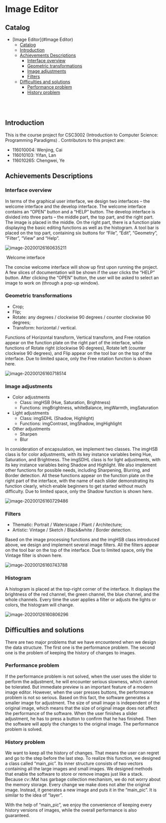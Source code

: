 # Image Editor

## Catalog

- [Image Editor](#Image Editor)
  - [Catalog](#catalog)
  - [Introduction](#introduction)
  - [Achievements Descriptions](#achievements-descriptions)
    - [Interface overview](#interface-overview)
    - [Geometric transformations](#geometric-transformations)
    - [Image adjustments](#image-adjustments)
    - [Filters](#filters)
  - [Difficulties and solutions](#difficulties-and-solutions)
    - [Performance problem](#performance-problem)
    - [History problem](#history-problem)

<br>

<br>

## Introduction

This is the course project for CSC3002 (Introduction to Computer Science: Programming Paradigms) . Contributors to this project are:

- 116010004: Wenjing, Cai
- 116010103: Yifan, Lan
- 116010265: Chengwei, Ye



## Achievements Descriptions

### Interface overview

In terms of the graphical user interface, we design two interfaces – the welcome interface and the develop interface. The welcome interface contains an “OPEN” button and a “HELP” button. The develop interface is divided into three parts – the middle part, the top part, and the right part. The image is placed in the middle. On the right part, there is a function plate displaying the basic editing functions as well as the histogram. A tool bar is placed on the top part, containing six buttons for “File”, “Edit”, “Geometry”, “Filter”, “View” and “Help”.



![image-20200126160635211](C:\Users\Administrator\AppData\Roaming\Typora\typora-user-images\image-20200126160635211.png)

​                                                                                 Welcome interface

The concise welcome interface will show up first upon running the project. A few slices of documentation will be shown if the user clicks the “HELP” button. After clicking the “OPEN” button, the user will be asked to select an image to work on (through a pop-up window).

### Geometric transformations

- Crop;
- Flip;
- Rotate: any degrees / clockwise 90 degrees / counter clockwise 90 degrees;
- Transform: horizontal / vertical.

Functions of Horizontal transform, Vertical transform, and Free rotation appear on the function plate on the right part of the interface, while functions of Rotate right (clockwise 90 degrees), Rotate left (counter clockwise 90 degrees), and Flip appear on the tool bar on the top of the interface. Due to limited space, only the Free rotation function is shown here.

![image-20200126160718514](C:\Users\Administrator\AppData\Roaming\Typora\typora-user-images\image-20200126160718514.png)

 

### Image adjustments

- Color adjustments
  - Class: imgHSB (Hue, Saturation, Brightness)
  - Functions: imgBrightness, whiteBalance, imgWarmth, imgSaturation
- Light adjustments
  - Class: imgSDHL (Shadow, Highlight)
  - Functions: imgContrast, imgShadow, imgHighlight
- Other adjustments
  - Sharpen
  - Blur

In consideration of encapsulation, we implement two classes. The imgHSB class is for color adjustments, with its key instance variables being Hue, Saturation, and Brightness. The imgSDHL class is for light adjustments, with its key instance variables being Shadow and Highlight. We also implement other functions for possible needs, including Sharpening, Blurring, and Border detection. All these functions appear on the function plate on the right part of the interface, with the name of each slider demonstrating its function clearly, which enable beginners to get started without much difficulty. Due to limited space, only the Shadow function is shown here.

![image-20200126160729486](C:\Users\Administrator\AppData\Roaming\Typora\typora-user-images\image-20200126160729486.png)

 

### Filters

- Thematic: Portrait / Waterscape / Plant / Architecture;
- Artistic: Vintage / Sketch / Black&white / Border detection.

Based on the image processing functions and the imgHSB class introduced above, we design and implement several image filters. All the filters appear on the tool bar on the top of the interface. Due to limited space, only the Vintage filter is shown here.

![image-20200126160743788](C:\Users\Administrator\AppData\Roaming\Typora\typora-user-images\image-20200126160743788.png)





### Histogram

A histogram is placed at the top-right corner of the interface. It displays the brightness of the red channel, the green channel, the blue channel, and the whole channels. Every time the user applies a filter or adjusts the lights or colors, the histogram will change.

![image-20200126160806296](C:\Users\Administrator\AppData\Roaming\Typora\typora-user-images\image-20200126160806296.png)





## Difficulties and solutions

There are two major problems that we have encountered when we design the data structure. The first one is the performance problem. The second one is the problem of keeping the history of changes to images.



### Performance problem

If the performance problem is not solved, when the user uses the slider to perform the adjustment, he will encounter serious slowness, which cannot be tolerated. But immediate preview is an important feature of a modern image editor. However, when the user presses buttons, the performance problem is not so serious. Based on this fact, the software generates a smaller image for adjustment. The size of small image is independent of the original image, which means that the size of original image does not affect the performance of the software. When the user finishes a slider adjustment, he has to press a button to confirm that he has finished. Then the software will apply the changes to the original image. The performance problem is solved.

 

### History problem

We want to keep all the history of changes. That means the user can regret and go to the step before the last step. To realize this function, we designed a class called “main_pic”. Its inner structure consists of two vectors containing all the large images and small images. We designed methods that enable the software to store or remove images just like a stack. Because cv::Mat has garbage collection mechanism, we do not worry about the memory storage. Every change we make does not alter the original image. Instead, it generates a new image and puts it in the “main_pic”. It is similar to the idea of “layer”.

With the help of “main_pic”, we enjoy the convenience of keeping every history versions of images, while the overall performance is also guaranteed.